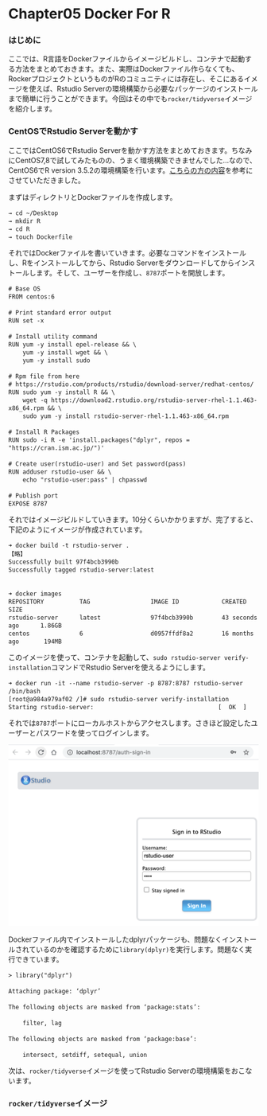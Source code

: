 # Chapter05 Docker For R

### はじめに

ここでは、R言語をDockerファイルからイメージビルドし、コンテナで起動する方法をまとめておきます。また、実際はDockerファイル作らなくても、RockerプロジェクトというものがRのコミュニティには存在し、そこにあるイメージを使えば、Rstudio Serverの環境構築から必要なパッケージのインストールまで簡単に行うことができます。今回はその中でも`rocker/tidyverse`イメージを紹介します。

### CentOSでRstudio Serverを動かす

ここではCentOS6でRstudio Serverを動かす方法をまとめておきます。ちなみにCentOS7,8で試してみたものの、うまく環境構築できませんでした…なので、CentOS6でR version 3.5.2の環境構築を行います。[こちらの方の内容](https://rf00.hatenablog.com/entry/2018/12/31/200709)を参考にさせていただきました。

まずはディレクトリとDockerファイルを作成します。

```text
→ cd ~/Desktop
→ mkdir R
→ cd R
→ touch Dockerfile
```

それではDockerファイルを書いていきます。必要なコマンドをインストールし、Rをインストールしてから、Rstudio Serverをダウンロードしてからインストールします。そして、ユーザーを作成し、`8787`ポートを開放します。

```text
# Base OS
FROM centos:6

# Print standard error output
RUN set -x

# Install utility command
RUN yum -y install epel-release && \
    yum -y install wget && \
    yum -y install sudo

# Rpm file from here
# https://rstudio.com/products/rstudio/download-server/redhat-centos/
RUN sudo yum -y install R && \
    wget -q https://download2.rstudio.org/rstudio-server-rhel-1.1.463-x86_64.rpm && \
    sudo yum -y install rstudio-server-rhel-1.1.463-x86_64.rpm

# Install R Packages 
RUN sudo -i R -e 'install.packages("dplyr", repos = "https://cran.ism.ac.jp/")'

# Create user(rstudio-user) and Set password(pass)
RUN adduser rstudio-user && \
    echo "rstudio-user:pass" | chpasswd

# Publish port
EXPOSE 8787
```

それではイメージビルドしていきます。10分くらいかかりますが、完了すると、下記のようにイメージが作成されています。

```text
➜ docker build -t rstudio-server .
【略】
Successfully built 97f4bcb3990b
Successfully tagged rstudio-server:latest


➜ docker images
REPOSITORY          TAG                 IMAGE ID            CREATED             SIZE
rstudio-server      latest              97f4bcb3990b        43 seconds ago      1.86GB
centos              6                   d0957ffdf8a2        16 months ago       194MB
```

このイメージを使って、コンテナを起動して、`sudo rstudio-server verify-installation`コマンドでRstudio Serverを使えるようにします。

```text
➜ docker run -it --name rstudio-server -p 8787:8787 rstudio-server /bin/bash
[root@a984a979af02 /]# sudo rstudio-server verify-installation
Starting rstudio-server:                                   [  OK  ]
```

それでは`8787`ポートにローカルホストからアクセスします。さきほど設定したユーザーとパスワードを使ってログインします。

![](.gitbook/assets/rstudio-server-.png)

Dockerファイル内でインストールしたdplyrパッケージも、問題なくインストールされているのかを確認するために`library(dplyr)`を実行します。問題なく実行できています。

```text
> library("dplyr")

Attaching package: ‘dplyr’

The following objects are masked from ‘package:stats’:

    filter, lag

The following objects are masked from ‘package:base’:

    intersect, setdiff, setequal, union
```

次は、`rocker/tidyverse`イメージを使ってRstudio Serverの環境構築をおこないます。

### `rocker/tidyverse`イメージ





